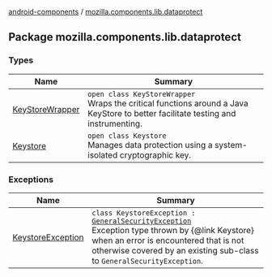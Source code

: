 [android-components](../index.md) / [mozilla.components.lib.dataprotect](./index.md)

## Package mozilla.components.lib.dataprotect

### Types

| Name | Summary |
|---|---|
| [KeyStoreWrapper](-key-store-wrapper/index.md) | `open class KeyStoreWrapper`<br>Wraps the critical functions around a Java KeyStore to better facilitate testing and instrumenting. |
| [Keystore](-keystore/index.md) | `open class Keystore`<br>Manages data protection using a system-isolated cryptographic key. |

### Exceptions

| Name | Summary |
|---|---|
| [KeystoreException](-keystore-exception/index.md) | `class KeystoreException : `[`GeneralSecurityException`](https://developer.android.com/reference/java/security/GeneralSecurityException.html)<br>Exception type thrown by {@link Keystore} when an error is encountered that is not otherwise covered by an existing sub-class to `GeneralSecurityException`. |
